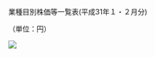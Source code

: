 業種目別株価等一覧表(平成31年１・２月分)

（単位：円）

![](https://www.nta.go.jp/tmp/00fb5c12-ccae-4285-bb66-23d4bb23da80/images/b18a119ad4081af6e9d3bf253a09409a3e14b7f72dd2efea4d60f0a8f58b43c9.jpg)